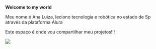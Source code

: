 **Welcome to my world**

Meu nome é Ana Luiza, leciono tecnologia e robótica no estado de Sp através da plataforma Alura

Este espaço é onde vou compartilhar meu projetos!!!

![](https://tenor.com/q3dIOjtt2M9.gif)
